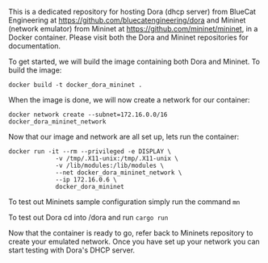 This is a dedicated repository for hosting Dora (dhcp server) from BlueCat Engineering at https://github.com/bluecatengineering/dora and Mininet (network emulator) from Mininet at https://github.com/mininet/mininet, in a Docker container. Please visit both the Dora and Mininet repositories for documentation.

To get started, we will build the image containing both Dora and Mininet. To build the image:

```
docker build -t docker_dora_mininet .
```

When the image is done, we will now create a network for our container:

```
docker network create --subnet=172.16.0.0/16 docker_dora_mininet_network
```

Now that our image and network are all set up, lets run the container:

```
docker run -it --rm --privileged -e DISPLAY \
             -v /tmp/.X11-unix:/tmp/.X11-unix \
             -v /lib/modules:/lib/modules \
             --net docker_dora_mininet_network \
             --ip 172.16.0.6 \
             docker_dora_mininet
```

To test out Mininets sample configuration simply run the command `mn`

To test out Dora cd into /dora and run `cargo run`

Now that the container is ready to go, refer back to Mininets repository to create your emulated network. Once you have set up your network you can start testing with Dora's DHCP server.
